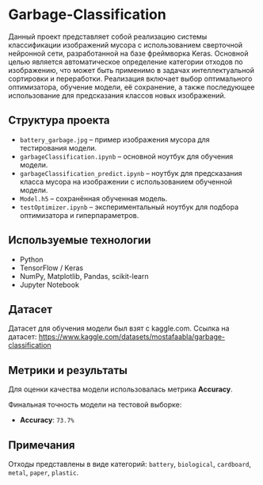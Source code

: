 # Garbage-Classification

Данный проект представляет собой реализацию системы классификации изображений мусора с использованием сверточной нейронной сети, разработанной на базе фреймворка Keras. Основной целью является автоматическое определение категории отходов по изображению, что может быть применимо в задачах интеллектуальной сортировки и переработки. Реализация включает выбор оптимального оптимизатора, обучение модели, её сохранение, а также последующее использование для предсказания классов новых изображений.

## Структура проекта

- `battery_garbage.jpg` – пример изображения мусора для тестирования модели.
- `garbageClassification.ipynb` – основной ноутбук для обучения модели.
- `garbageClassification_predict.ipynb` – ноутбук для предсказания класса мусора на изображении с использованием обученной модели.
- `Model.h5` – сохранённая обученная модель.
- `testOptimizer.ipynb` – экспериментальный ноутбук для подбора оптимизатора и гиперпараметров.

## Используемые технологии

- Python
- TensorFlow / Keras
- NumPy, Matplotlib, Pandas, scikit-learn
- Jupyter Notebook

## Датасет

Датасет для обучения модели был взят с kaggle.com. Ссылка на датасет: https://www.kaggle.com/datasets/mostafaabla/garbage-classification

## Метрики и результаты

Для оценки качества модели использовалась метрика **Accuracy**.

Финальная точность модели на тестовой выборке:

- **Accuracy**: `73.7%`

## Примечания

Отходы представлены в виде категорий: `battery`, `biological`, `cardboard`, `metal`, `paper`, `plastic`.